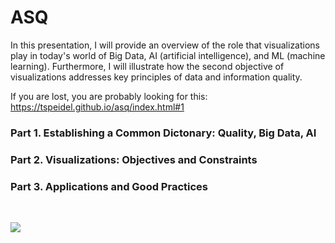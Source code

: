 # ASQ
In this presentation, I will provide an overview of the role that visualizations play in today's world of Big Data, AI (artificial intelligence), and ML (machine learning). Furthermore, I will illustrate how the second objective of visualizations addresses key principles of data and information quality.

If you are lost, you are probably looking for this: https://tspeidel.github.io/asq/index.html#1


### Part 1. Establishing a Common Dictonary: Quality, Big Data, AI

### Part 2. Visualizations: Objectives and Constraints

### Part 3. Applications and Good Practices

<br>

![](https://user-images.githubusercontent.com/6731198/105388311-bc481600-5bd3-11eb-8951-af7417657835.png)

